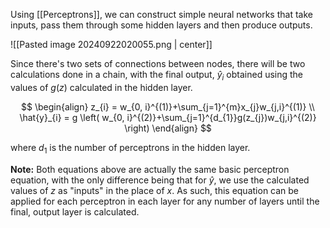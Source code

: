 Using [[Perceptrons]], we can construct simple neural networks that take inputs, pass them through some hidden layers and then produce outputs. 

![[Pasted image 20240922020055.png | center]]

Since there's two sets of connections between nodes, there will be two calculations done in a chain, with the final output, $\hat{y}_{i}$ obtained using the values of $g(z)$ calculated in the hidden layer.

$$
\begin{align}
z_{i} = w_{0, i}^{(1)}+\sum_{j=1}^{m}x_{j}w_{j,i}^{(1)} \\
\hat{y}_{i} = g \left( w_{0, i}^{(2)}+\sum_{j=1}^{d_{1}}g(z_{j})w_{j,i}^{(2)} \right)
\end{align}
$$

where $d_{1}$ is the number of perceptrons in the hidden layer. 

**Note:** Both equations above are actually the same basic perceptron equation, with the only difference being that for $\hat{y}$, we use the calculated values of $z$ as "inputs" in the place of $x$. As such, this equation can be applied for each perceptron in each layer for any number of layers until the final, output layer is calculated.
